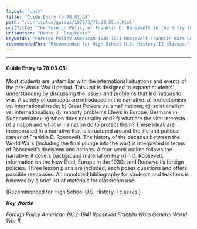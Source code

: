 ```yaml
---
layout: "unit"
title: "Guide Entry to 78.03.05"
path: "/curriculum/guides/1978/3/78.03.05.x.html"
unitTitle: "The Foreign Policy of Franklin D. Roosevelt to the Entry into World War Ii"
unitAuthor: "Henry J. Brajkovic"
keywords: "Foreign Policy American 1932-1941 Roosevelt Franklin Wars General World War II"
recommendedFor: "Recommended for High School U.S. History II classes."
---
```

<body>
<hr/>
 <h4>
  Guide Entry to 78.03.05:
 </h4>
 Most students are unfamiliar with the international situations and events of the pre-World War II period.  This unit is designed to expand students’ understanding by discussing the issues and problems that led nations to war.  A variety of concepts are introduced in the narrative: a) protectionism vs.  international trade; b) Great Powers vs.  small nations; c) isolationalism vs. internationalism; d) minority problems (Jews in Europe, Germans in Sudentenland); e) when does neutrality end?  f) what are the vital interests of a nation and what will a nation do to protect them? These ideas are incorporated in a narrative that is structured around the life and political career of Franklin D.  Roosevelt.  The history of the decades between the World Wars (including the final plunge into the war) is interpreted in terms of Roosevelt’s decisions and actions.  A four-week outline follows the narrative; it covers background material on Franklin D. Roosevelt, information on the New Deal, Europe in the 1930s and Roosevelt’s foreign policies.  Three lesson plans are included; each poses questions and offers possible responses.  An annotated bibliography for students and teachers is followed by a brief list of materials for classroom use.
 <p>
  (Recommended for High School U.S. History II classes.)
 </p>
<p>
  <b>
   <i>
    Key Words
   </i>
  </b>
  <br/>
 </p>
 <p>
  <i>
   Foreign Policy American 1932-1941 Roosevelt Franklin Wars General World War II
  </i>
 </p>

</body>